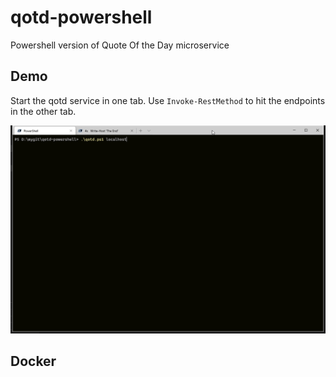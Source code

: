 # qotd-powershell
Powershell version of Quote Of the Day microservice

## Demo

Start the qotd service in one tab.
Use `Invoke-RestMethod` to hit the endpoints in the other tab.

![gif](./media/qotdPSMicroservice.gif)

## Docker